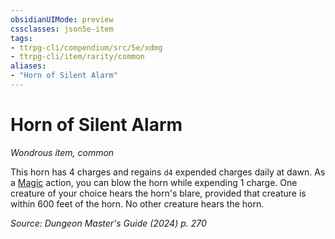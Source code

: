 ```yaml
---
obsidianUIMode: preview
cssclasses: json5e-item
tags:
- ttrpg-cli/compendium/src/5e/xdmg
- ttrpg-cli/item/rarity/common
aliases: 
- "Horn of Silent Alarm"
---
```

# Horn of Silent Alarm
*Wondrous item, common*  



This horn has 4 charges and regains `d4` expended charges daily at dawn. As a [Magic](Інструменти%20ДМ/CLI/rules/actions.md#Magic) action, you can blow the horn while expending 1 charge. One creature of your choice hears the horn's blare, provided that creature is within 600 feet of the horn. No other creature hears the horn.

*Source: Dungeon Master's Guide (2024) p. 270*